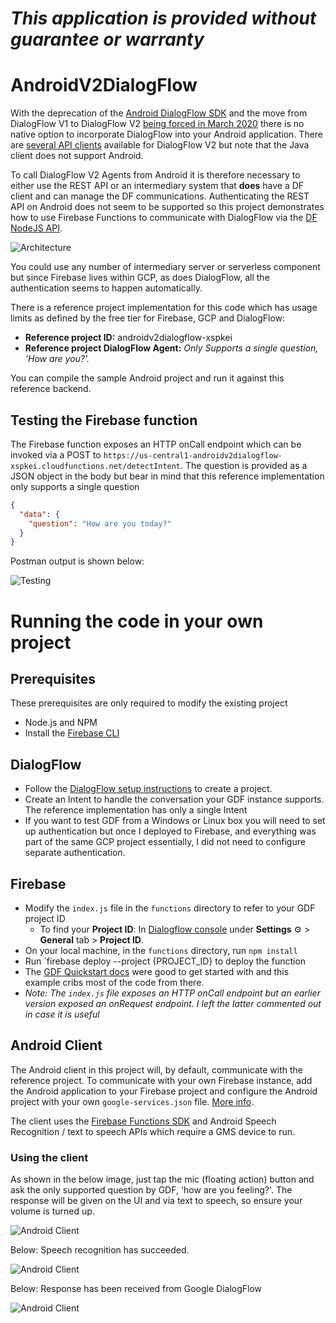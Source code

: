 *This application is provided without guarantee or warranty*
=========================================================

# AndroidV2DialogFlow

With the deprecation of the [Android DialogFlow SDK](https://github.com/dialogflow/dialogflow-android-client) and the move from DialogFlow V1 to DialogFlow V2 [being forced in March 2020](https://dialogflow.com/docs/reference/v1-v2-migration-guide) there is no native option to incorporate DialogFlow into your Android application.  There are [several API clients](https://cloud.google.com/dialogflow/docs/reference/libraries/overview) available for DialogFlow V2 but note that the Java client does not support Android.

To call DialogFlow V2 Agents from Android it is therefore necessary to either use the REST API or an intermediary system that **does** have a DF client and can manage the DF communications.  Authenticating the REST API on Android does not seem to be supported so this project demonstrates how to use Firebase Functions to communicate with DialogFlow via the [DF NodeJS API](https://cloud.google.com/dialogflow/docs/reference/libraries/nodejs).

![Architecture](https://raw.githubusercontent.com/darryncampbell/AndroidV2DialogFlow/master/media/diagram.png)

You could use any number of intermediary server or serverless component but since Firebase lives within GCP, as does DialogFlow, all the authentication seems to happen automatically.

There is a reference project implementation for this code which has usage limits as defined by the free tier for Firebase, GCP and DialogFlow:
+ **Reference project ID:** androidv2dialogflow-xspkei
+ **Reference project DialogFlow Agent:** _Only Supports a single question, 'How are you?'._

You can compile the sample Android project and run it against this reference backend.

##  Testing the Firebase function

The Firebase function exposes an HTTP onCall endpoint which can be invoked via a POST to `https://us-central1-androidv2dialogflow-xspkei.cloudfunctions.net/detectIntent`.  The question is provided as a JSON object in the body but bear in mind that this reference implementation only supports a single question

````json
{
  "data": {
    "question": "How are you today?"
  }
}
````

Postman output is shown below:

![Testing](https://raw.githubusercontent.com/darryncampbell/AndroidV2DialogFlow/master/media/testing.png)

# Running the code in your own project

## Prerequisites

These prerequisites are only required to modify the existing project
- Node.js and NPM
- Install the [Firebase CLI](https://developers.google.com/assistant/actions/dialogflow/deploy-fulfillment)


## DialogFlow

+ Follow the [DialogFlow setup instructions](https://cloud.google.com/dialogflow/docs/quick/setup) to create a project.  
+ Create an Intent to handle the conversation your GDF instance supports.  The reference implementation has only a single Intent
+ If you want to test GDF from a Windows or Linux box you will need to set up authentication but once I deployed to Firebase, and everything was part of the same GCP project essentially, I did not need to configure separate authentication.

## Firebase

+ Modify the `index.js` file in the `functions` directory to refer to your GDF project ID
  + To find your **Project ID**: In [Dialogflow console](https://console.dialogflow.com/) under **Settings** ⚙ > **General** tab > **Project ID**.
+ On your local machine, in the `functions` directory, run `npm install`
+ Run `firebase deploy --project {PROJECT_ID} to deploy the function
+ The [GDF Quickstart docs](https://cloud.google.com/dialogflow/docs/quick/api#detect-intent-text-nodejs) were good to get started with and this example cribs most of the code from there.
+ _Note: The `index.js` file exposes an HTTP onCall endpoint but an earlier version exposed an onRequest endpoint.  I left the latter commented out in case it is useful_

## Android Client

The Android client in this project will, by default, communicate with the reference project.  To communicate with your own Firebase instance, add the Android application to your Firebase project and configure the Android project with your own `google-services.json` file.  [More info](https://firebase.google.com/docs/android/setup).  

The client uses the [Firebase Functions SDK](https://firebase.google.com/docs/functions/callable) and Android Speech Recognition / text to speech APIs which require a GMS device to run.

### Using the client

As shown in the below image, just tap the mic (floating action) button and ask the only supported question by GDF, 'how are you feeling?'.  The response will be given on the UI and via text to speech, so ensure your volume is turned up.

![Android Client](https://raw.githubusercontent.com/darryncampbell/AndroidV2DialogFlow/master/media/client_1.jpg)

Below: Speech recognition has succeeded.

![Android Client](https://raw.githubusercontent.com/darryncampbell/AndroidV2DialogFlow/master/media/client_2.jpg)

Below: Response has been received from Google DialogFlow

![Android Client](https://raw.githubusercontent.com/darryncampbell/AndroidV2DialogFlow/master/media/client_3.jpg)

